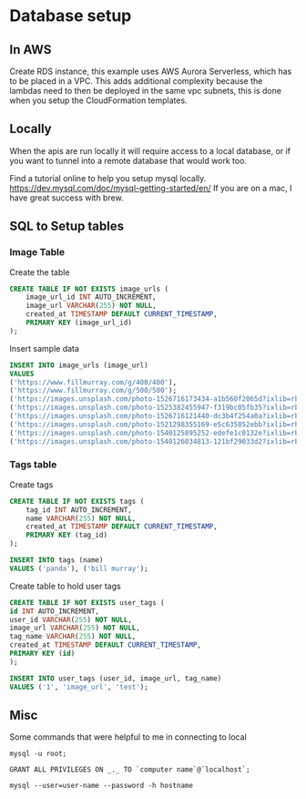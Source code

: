 # Database setup

## In AWS

Create RDS instance, this example uses AWS Aurora Serverless, which has to be placed in a VPC. This adds additional complexity because the lambdas need to then be deployed in the same vpc subnets, this is done when you setup the CloudFormation templates.

## Locally

When the apis are run locally it will require access to a local database, or if you want to tunnel into a remote database that would work too.

Find a tutorial online to help you setup mysql locally. https://dev.mysql.com/doc/mysql-getting-started/en/ If you are on a mac, I have great success with brew.

## SQL to Setup tables

### Image Table

Create the table

```sql
CREATE TABLE IF NOT EXISTS image_urls (
    image_url_id INT AUTO_INCREMENT,
    image_url VARCHAR(255) NOT NULL,
    created_at TIMESTAMP DEFAULT CURRENT_TIMESTAMP,
    PRIMARY KEY (image_url_id)
);
```

Insert sample data

```sql
INSERT INTO image_urls (image_url)
VALUES
('https://www.fillmurray.com/g/400/400'),
('https://www.fillmurray.com/g/500/500');
('https://images.unsplash.com/photo-1526716173434-a1b560f2065d?ixlib=rb-1.2.1&ixid=eyJhcHBfaWQiOjEyMDd9&auto=format&fit=crop&w=934&q=80'),
('https://images.unsplash.com/photo-1525382455947-f319bc05fb35?ixlib=rb-1.2.1&ixid=eyJhcHBfaWQiOjEyMDd9&auto=format&fit=crop&w=1414&q=80'),
('https://images.unsplash.com/photo-1526716121440-dc3b4f254a0a?ixlib=rb-1.2.1&ixid=eyJhcHBfaWQiOjEyMDd9&auto=format&fit=crop&w=1000&q=80'),
('https://images.unsplash.com/photo-1521298355169-e5c635852ebb?ixlib=rb-1.2.1&auto=format&fit=crop&w=1952&q=80'),
('https://images.unsplash.com/photo-1540125895252-edefe1c0132e?ixlib=rb-1.2.1&ixid=eyJhcHBfaWQiOjEyMDd9&auto=format&fit=crop&w=1952&q=80'),
('https://images.unsplash.com/photo-1540126034813-121bf29033d2?ixlib=rb-1.2.1&ixid=eyJhcHBfaWQiOjEyMDd9&auto=format&fit=crop&w=1952&q=80');
```

### Tags table

Create tags

```sql
CREATE TABLE IF NOT EXISTS tags (
    tag_id INT AUTO_INCREMENT,
    name VARCHAR(255) NOT NULL,
    created_at TIMESTAMP DEFAULT CURRENT_TIMESTAMP,
    PRIMARY KEY (tag_id)
);
```

```sql
INSERT INTO tags (name)
VALUES ('panda'), ('bill murray');
```

Create table to hold user tags

```sql
CREATE TABLE IF NOT EXISTS user_tags (
id INT AUTO_INCREMENT,
user_id VARCHAR(255) NOT NULL,
image_url VARCHAR(255) NOT NULL,
tag_name VARCHAR(255) NOT NULL,
created_at TIMESTAMP DEFAULT CURRENT_TIMESTAMP,
PRIMARY KEY (id)
);
```

```sql
INSERT INTO user_tags (user_id, image_url, tag_name)
VALUES ('1', 'image_url', 'test');
```

## Misc

Some commands that were helpful to me in connecting to local

    mysql -u root;

    GRANT ALL PRIVILEGES ON _._ TO `computer name`@`localhost`;

    mysql --user=user-name --password -h hostname
